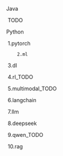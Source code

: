 Java

​	TODO

Python

​	1.pytorch

 	    2.ml

​	3.dl

​	4.rl_TODO

​	5.multimodal_TODO

​	6.langchain

​	7.llm

​	8.deepseek

​	9.qwen_TODO

​	10.rag

​	
